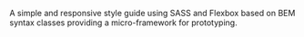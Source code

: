 A simple and responsive style guide using SASS and Flexbox based on BEM syntax classes providing a micro-framework for prototyping. 

